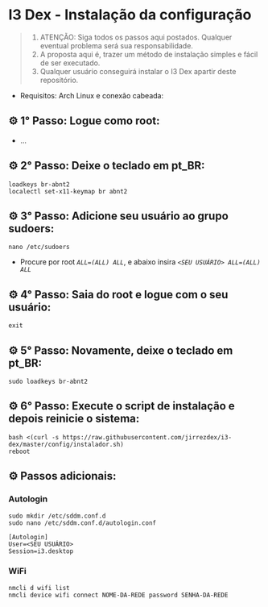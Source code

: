 # I3 Dex - Instalação da configuração

> 1. ATENÇÃO: Siga todos os passos aqui postados. Qualquer eventual problema será sua responsabilidade.
> 2. A proposta aqui é, trazer um método de instalação simples e fácil de ser executado.
> 3. Qualquer usuário conseguirá instalar o I3 Dex apartir deste repositório.
  
* Requisitos: Arch Linux e conexão cabeada:

## ⚙ 1° Passo: Logue como root:
* ...

## ⚙ 2° Passo: Deixe o teclado em pt_BR:
```loadkeys br-abnt2```  
```localectl set-x11-keymap br abnt2```

## ⚙ 3° Passo: Adicione seu usuário ao grupo sudoers:
```nano /etc/sudoers```
* Procure por root *```ALL=(ALL) ALL```*, e abaixo insira *```<SEU USUÁRIO> ALL=(ALL) ALL```*

## ⚙ 4° Passo: Saia do root e logue com o seu usuário:
```exit```

## ⚙ 5° Passo: Novamente, deixe o teclado em pt_BR:
```sudo loadkeys br-abnt2```

## ⚙ 6° Passo: Execute o script de instalação e depois reinicie o sistema:
```bash <(curl -s https://raw.githubusercontent.com/jirrezdex/i3-dex/master/config/instalador.sh)```  
```reboot```

## ⚙ Passos adicionais:
### Autologin
```sudo mkdir /etc/sddm.conf.d```  
```sudo nano /etc/sddm.conf.d/autologin.conf```  
```
[Autologin]  
User=<SEU USUÁRIO>  
Session=i3.desktop
```  

### WiFi
```nmcli d wifi list```  
```nmcli device wifi connect NOME-DA-REDE password SENHA-DA-REDE```
